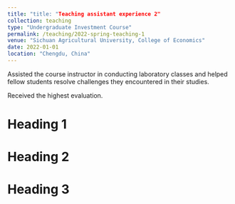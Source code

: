 ```yaml
---
title: "title: "Teaching assistant experience 2"
collection: teaching
type: "Undergraduate Investment Course"
permalink: /teaching/2022-spring-teaching-1
venue: "Sichuan Agricultural University, College of Economics"
date: 2022-01-01
location: "Chengdu, China"
---
```


Assisted the course instructor in conducting laboratory classes and helped fellow students resolve challenges they encountered in their studies. 

Received the highest evaluation.


Heading 1
======

Heading 2
======

Heading 3
======
